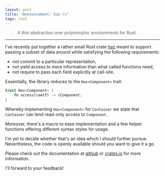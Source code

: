 ```yaml
---
layout: post
title: "Announcement: haz-rs"
tags: rust
---
```


> A thin abstraction over polymorphic environments for Rust.

---

I've recently put together a rather small Rust crate [haz](https://github.com/rvarago/haz-rs) meant to support passing a subset of data around while satisfying the following requirements:

- not commit to a particular representation,
- not yield access to more information than what called functions need,
- not require to pass each field explicitly at call-site.

Essentially, the library reduces to the `Has<Component>` trait:

```rust
trait Has<Component> {
    fn access(&self) -> &Component;
}
```

Whereby implementing `Has<Component>` for `Container` we state that `Container` can lend read-only access to `Component`.

Moreover, there's a macro to ease implementation and a few helper functions offering different syntax styles for usage.

I'm yet to decide whether that's an idea which I should further pursue. Nevertheless, the code is openly available should you want to give it a go.

Please check out the documentation at [github](https://github.com/rvarago/haz-rs) or [crates.io](https://crates.io/crates/haz) for more information.

I'll forward to your feedback!
